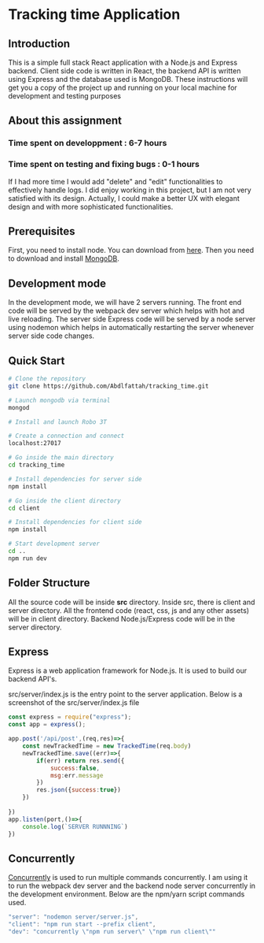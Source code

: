 # Tracking time Application



## Introduction
This is a simple full stack React application with a Node.js and Express backend. Client side code is written in React, the backend API is written using Express and the database used is MongoDB.
These instructions will get you a copy of the project up and running on your local machine for development and testing purposes

## About this assignment
### Time spent on developpment : 6-7 hours
### Time spent on testing and fixing bugs : 0-1 hours
If I had more time I would add "delete" and "edit" functionalities to effectively handle logs. I did enjoy working in this project, but I am not very satisfied with its design. Actually, I could make a better UX with elegant design and with more sophisticated functionalities.

### 

## Prerequisites

First, you need to install node. You can download from [here](https://nodejs.org/en/).
Then you need to download and install [MongoDB](https://www.mongodb.com/).

## Development mode
In the development mode, we will have 2 servers running. The front end code will be served by the webpack dev server which helps with hot and live reloading. The server side Express code will be served by a node server using nodemon which helps in automatically restarting the server whenever server side code changes.

## Quick Start
```bash
# Clone the repository
git clone https://github.com/Abdlfattah/tracking_time.git

# Launch mongodb via terminal
mongod

# Install and launch Robo 3T

# Create a connection and connect
localhost:27017

# Go inside the main directory
cd tracking_time

# Install dependencies for server side
npm install

# Go inside the client directory
cd client

# Install dependencies for client side
npm install

# Start development server
cd ..
npm run dev
```

## Folder Structure
All the source code will be inside **src** directory. Inside src, there is client and server directory. All the frontend code (react, css, js and any other assets) will be in client directory. Backend Node.js/Express code will be in the server directory.

## Express

Express is a web application framework for Node.js. It is used to build our backend API's.

src/server/index.js is the entry point to the server application. Below is a screenshot of the src/server/index.js file

```javascript
const express = require("express");
const app = express();

app.post('/api/post',(req,res)=>{
    const newTrackedTime = new TrackedTime(req.body)
    newTrackedTime.save((err)=>{
        if(err) return res.send({
            success:false,
            msg:err.message
        })
        res.json({success:true})
    })
    
})
app.listen(port,()=>{
    console.log(`SERVER RUNNNING`)
})
```

## Concurrently
[Concurrently](https://github.com/kimmobrunfeldt/concurrently) is used to run multiple commands concurrently. I am using it to run the webpack dev server and the backend node server concurrently in the development environment. Below are the npm/yarn script commands used.

```javascript
"server": "nodemon server/server.js",
"client": "npm run start --prefix client",
"dev": "concurrently \"npm run server\" \"npm run client\""
```
